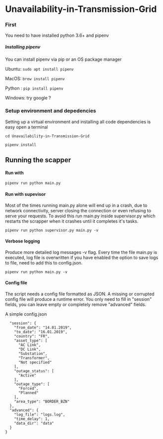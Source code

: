 # Unavailability-in-Transmission-Grid

### First
You need to have installed python 3.6+ and pipenv

##### Installing pipenv 
You can install pipenv via pip or an OS package 
manager

Ubuntu: `sudo apt install pipenv`

MacOS: `brew install pipenv`

Python : `pip install pipenv`

Windows: try google ?

### Setup environment and depedencies
Setting up a virtual environment and installing all code dependencies is easy 
open a terminal

`cd Unavailability-in-Transmission-Grid`

`pipenv install`

## Running the scapper

#### Run with 
`pipenv run python main.py`

#### Run with supevisor
Most of the times running main.py alone will end up in a crash, due to network
connectivity, server closing the connection or even refusing to serve your requests.
To avoid this run main.py inside supervisor.py which restarts the scrapper when it crashes
until it completes it's tasks.

`pipenv run python supervisor.py main.py -v`

#### Verbose logging 
Produce more detailed log messages  -v flag.
Every time the file main.py is executed, log file is overwritten if you have
enabled the option to save logs to file, need to add this to config.json.

`pipenv run python main.py -v`

#### Config file
The script needs a config file formatted as JSON. A missing or corrupted config
file will produce a runtime error. You only need to fill in "session" fields,
you can leave empty or completely remove "advanced" fields.

A simple config.json
``` {
  "session": {
    "from_date": "14.01.2019",
    "to_date": "16.01.2019",
    "country": "FR",
    "asset_type": [
      "AC Link",
      "DC Link",
      "Substation",
      "Transformer",
      "Not specified"
    ],
    "outage_status": [
      "Active"
    ],
    "outage_type": [
      "Forced",
      "Planned"
    ],
    "area_type": "BORDER_BZN"
  },
  "advanced": {
    "log_file": "logs.log",
    "time_delay": 1,
    "data_dir": "data"
  }
}
``` 
 
 